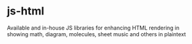 # js-html
Available and in-house JS libraries for enhancing HTML rendering in showing math, diagram, molecules, sheet music and others in plaintext
